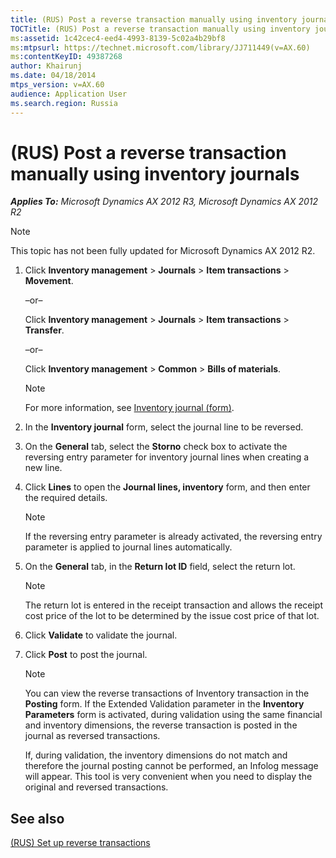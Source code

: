 ```yaml
---
title: (RUS) Post a reverse transaction manually using inventory journals
TOCTitle: (RUS) Post a reverse transaction manually using inventory journals
ms:assetid: 1c42cec4-eed4-4993-8139-5c02a4b29bf8
ms:mtpsurl: https://technet.microsoft.com/library/JJ711449(v=AX.60)
ms:contentKeyID: 49387268
author: Khairunj
ms.date: 04/18/2014
mtps_version: v=AX.60
audience: Application User
ms.search.region: Russia
---
```


# (RUS) Post a reverse transaction manually using inventory journals 


_**Applies To:** Microsoft Dynamics AX 2012 R3, Microsoft Dynamics AX 2012 R2_


> [!NOTE]
> <P>This topic has not been fully updated for Microsoft Dynamics AX 2012 R2.</P>



1.  Click **Inventory management** \> **Journals** \> **Item transactions** \> **Movement**.
    
    –or–
    
    Click **Inventory management** \> **Journals** \> **Item transactions** \> **Transfer**.
    
    –or–
    
    Click **Inventory management** \> **Common** \> **Bills of materials**.
    

    > [!NOTE]
    > <P>For more information, see <A href="https://technet.microsoft.com/library/aa558607(v=ax.60)">Inventory journal (form)</A>.</P>



2.  In the **Inventory journal** form, select the journal line to be reversed.

3.  On the **General** tab, select the **Storno** check box to activate the reversing entry parameter for inventory journal lines when creating a new line.

4.  Click **Lines** to open the **Journal lines, inventory** form, and then enter the required details.
    

    > [!NOTE]
    > <P>If the reversing entry parameter is already activated, the reversing entry parameter is applied to journal lines automatically.</P>



5.  On the **General** tab, in the **Return lot ID** field, select the return lot.
    

    > [!NOTE]
    > <P>The return lot is entered in the receipt transaction and allows the receipt cost price of the lot to be determined by the issue cost price of that lot.</P>



6.  Click **Validate** to validate the journal.

7.  Click **Post** to post the journal.
    

    > [!NOTE]
    > <P>You can view the reverse transactions of Inventory transaction in the <STRONG>Posting</STRONG> form. If the Extended Validation parameter in the <STRONG>Inventory Parameters</STRONG> form is activated, during validation using the same financial and inventory dimensions, the reverse transaction is posted in the journal as reversed transactions.</P>
    > <P>If, during validation, the inventory dimensions do not match and therefore the journal posting cannot be performed, an Infolog message will appear. This tool is very convenient when you need to display the original and reversed transactions.</P>



## See also

[(RUS) Set up reverse transactions](rus-set-up-reverse-transactions.md)

  


